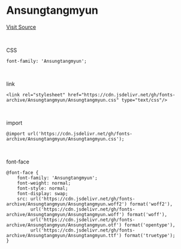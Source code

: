 # Ansungtangmyun

[Visit Source](http://www.nongshim.com/promotion/event/view/2022/09_ansung/ansung_event)

&nbsp;

CSS

```
font-family: 'Ansungtangmyun';
```

&nbsp;

link

```
<link rel="stylesheet" href="https://cdn.jsdelivr.net/gh/fonts-archive/Ansungtangmyun/Ansungtangmyun.css" type="text/css"/>
```

&nbsp;

import

```
@import url('https://cdn.jsdelivr.net/gh/fonts-archive/Ansungtangmyun/Ansungtangmyun.css');
```

&nbsp;

font-face

```
@font-face {
    font-family: 'Ansungtangmyun';
    font-weight: normal;
    font-style: normal;
    font-display: swap;
    src: url('https://cdn.jsdelivr.net/gh/fonts-archive/Ansungtangmyun/Ansungtangmyun.woff2') format('woff2'),
         url('https://cdn.jsdelivr.net/gh/fonts-archive/Ansungtangmyun/Ansungtangmyun.woff') format('woff'),
         url('https://cdn.jsdelivr.net/gh/fonts-archive/Ansungtangmyun/Ansungtangmyun.otf') format('opentype'),
         url('https://cdn.jsdelivr.net/gh/fonts-archive/Ansungtangmyun/Ansungtangmyun.ttf') format('truetype');
}
```
